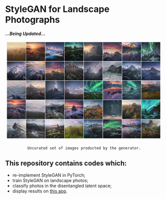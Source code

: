 # StyleGAN for Landscape Photographs

***...Being Updated...***



![image](https://github.com/hejj16/Landscape-StyleGAN/blob/main/result.png)
              
              Uncurated set of images producted by the generator.


## This repository contains codes which:
- re-implement StyleGAN in PyTorch;
- train StyleGAN on landscape photos;
- classify photos in the disentangled latent space;
- display results on [this app](https://taking-non-existing-photos.herokuapp.com/).











